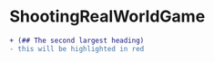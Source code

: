 # ShootingRealWorldGame


```diff
+ (## The second largest heading)
- this will be highlighted in red
```
